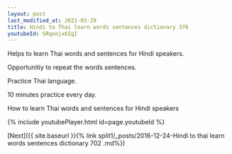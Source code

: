 ```yaml
---
layout: post
last_modified_at: 2021-03-29
title: Hindi to Thai learn words sentences dictionary 376 
youtubeId: 5RqoojxKIgI
---
```

 
 
Helps to learn Thai words and sentences for Hindi speakers.

Opportunitiy to repeat the words sentences. 

Practice Thai language. 
 
10 minutes practice every day. 
 
How to learn Thai words and sentences for Hindi speakers 
 
{% include youtubePlayer.html id=page.youtubeId %}
 
 
[Next]({{ site.baseurl }}{% link  split1/_posts/2016-12-24-Hindi to thai learn words sentences dictionary 702 .md%})
 
